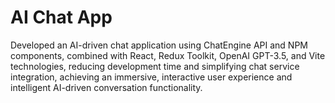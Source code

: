 # AI Chat App
Developed an AI-driven chat application using ChatEngine API and NPM components, combined with React,
Redux Toolkit, OpenAI GPT-3.5, and Vite technologies, reducing development time and simplifying chat
service integration, achieving an immersive, interactive user experience and intelligent AI-driven conversation
functionality.
